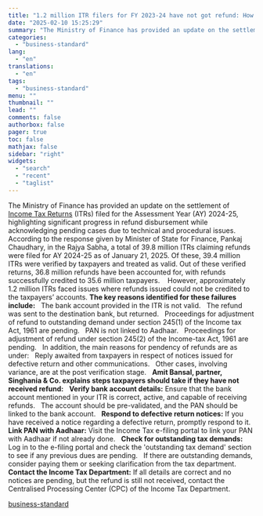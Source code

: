 ```yaml
---
title: "1.2 million ITR filers for FY 2023-24 have not got refund: How to fix issue"
date: "2025-02-10 15:25:29"
summary: "The Ministry of Finance has provided an update on the settlement of Income Tax Returns (ITRs) filed for the Assessment Year (AY) 2024-25, highlighting significant progress in refund disbursement while acknowledging pending cases due to technical and procedural issues. According to the response given by Minister of State for Finance,..."
categories:
  - "business-standard"
lang:
  - "en"
translations:
  - "en"
tags:
  - "business-standard"
menu: ""
thumbnail: ""
lead: ""
comments: false
authorbox: false
pager: true
toc: false
mathjax: false
sidebar: "right"
widgets:
  - "search"
  - "recent"
  - "taglist"
---
```


The Ministry of Finance has provided an update on the settlement of [Income Tax Returns](https://www.business-standard.com/topic/income-tax-returns) (ITRs) filed for the Assessment Year (AY) 2024-25, highlighting significant progress in refund disbursement while acknowledging pending cases due to technical and procedural issues.
 
According to the response given by Minister of State for Finance, Pankaj Chaudhary, in the Rajya Sabha, a total of 39.8 million ITRs claiming refunds were filed for AY 2024-25 as of January 21, 2025. Of these, 39.4 million ITRs were verified by taxpayers and treated as valid. Out of these verified returns, 36.8 million refunds have been accounted for, with refunds successfully credited to 35.6 million taxpayers. 
 
However, approximately 1.2 million ITRs faced issues where refunds issued could not be credited to the taxpayers’ accounts. **The key reasons identified for these failures include:**
 
The bank account provided in the ITR is not valid.
 
The refund was sent to the destination bank, but returned.
 
Proceedings for adjustment of refund to outstanding demand under section 245(1) of the Income tax Act, 1961 are pending.
 
PAN is not linked to Aadhaar.
 
Proceedings for adjustment of refund under section 245(2) of the Income-tax Act, 1961 are pending.
 
In addition, the main reasons for pendency of refunds are as under:
 
Reply awaited from taxpayers in respect of notices issued for defective return and other communications.
 
Other cases, involving variance, are at the post verification stage.
 
**Amit Bansal, partner, Singhania & Co. explains steps taxpayers should take if they have not received refund:**
 
**Verify bank account details:** Ensure that the bank account mentioned in your ITR is correct, active, and capable of receiving refunds.
 
The account should be pre-validated, and the PAN should be linked to the bank account.
 
**Respond to defective return notices:** If you have received a notice regarding a defective return, promptly respond to it.
 
**Link PAN with Aadhaar:** Visit the Income Tax e-filing portal to link your PAN with Aadhaar if not already done.
 
**Check for outstanding tax demands:** Log in to the e-filing portal and check the 'outstanding tax demand' section to see if any previous dues are pending.
 
If there are outstanding demands, consider paying them or seeking clarification from the tax department.
 
**Contact the Income Tax Department:** If all details are correct and no notices are pending, but the refund is still not received, contact the Centralised Processing Center (CPC) of the Income Tax Department.

[business-standard](https://www.business-standard.com/finance/personal-finance/1-2-million-itr-filers-for-fy-2023-24-have-not-got-refund-how-to-fix-issue-125021000472_1.html)
